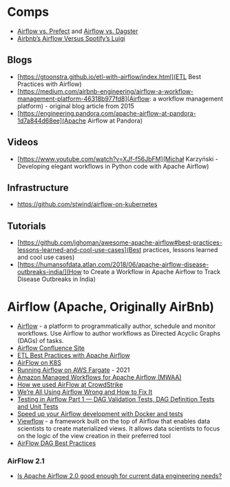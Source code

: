 # Comps
- [Airflow vs. Prefect](https://www.restack.io/docs/airflow-vs-prefect) and [Airflow vs. Dagster](https://www.restack.io/docs/airflow-vs-dagster)
- [Airbnb’s Airflow Versus Spotify’s Luigi](https://medium.com/better-programming/airbnbs-airflow-versus-spotify-s-luigi-bd4c7c2c0791)

## Blogs
- [https://gtoonstra.github.io/etl-with-airflow/index.html](ETL Best Practices with Airflow)
- [https://medium.com/airbnb-engineering/airflow-a-workflow-management-platform-46318b977fd8](Airflow: a workflow management platform) - original blog article from 2015
- [https://engineering.pandora.com/apache-airflow-at-pandora-1d7a844d68ee](Apache Airflow at Pandora)

## Videos
- [https://www.youtube.com/watch?v=XJf-f56JbFM](Michał Karzyński - Developing elegant workflows in Python code with Apache Airflow)

## Infrastructure 
- https://github.com/stwind/airflow-on-kubernetes

## Tutorials
- [https://github.com/jghoman/awesome-apache-airflow#best-practices-lessons-learned-and-cool-use-cases](Best practices, lessons learned and cool use cases)
- [https://humansofdata.atlan.com/2018/06/apache-airflow-disease-outbreaks-india/](How to Create a Workflow in Apache Airflow to Track Disease Outbreaks in India)

# Airflow (Apache, Originally AirBnb)
- [Airflow](https://airflow.apache.org/) - a platform to programmatically author, schedule and monitor workflows. Use Airflow to author workflows as Directed Acyclic Graphs (DAGs) of tasks. 
- [Airflow Confluence Site](https://cwiki.apache.org/confluence/display/AIRFLOW/)
- [ETL Best Practices with Apache Airflow](https://gtoonstra.github.io/etl-with-airflow/index.html)
- [AirFlow on K8S](https://kubernetes.io/blog/2018/06/28/airflow-on-kubernetes-part-1-a-different-kind-of-operator/)
- [Running Airflow on AWS Fargate](https://aws.amazon.com/blogs/containers/running-airflow-on-aws-fargate/) - 2021
- [Amazon Managed Workflows for Apache Airflow (MWAA)](https://aws.amazon.com/managed-workflows-for-apache-airflow/)
- [How we used AirFlow at CrowdStrike](https://www.crowdstrike.com/blog/how-we-use-apache-airflow-part-1/)
- [We’re All Using Airflow Wrong and How to Fix It ](https://medium.com/bluecore-engineering/were-all-using-airflow-wrong-and-how-to-fix-it-a56f14cb0753)
- [Testing in Airflow Part 1 — DAG Validation Tests, DAG Definition Tests and Unit Tests](https://blog.usejournal.com/testing-in-airflow-part-1-dag-validation-tests-dag-definition-tests-and-unit-tests-2aa94970570c)
- [Speed up your Airflow development with Docker and tests](https://ulysse-hg.medium.com/speed-up-your-airflow-development-with-docker-and-tests-a8449d443174)
- [Viewflow](https://github.com/datacamp/viewflow) - a framework built on the top of Airflow that enables data scientists to create materialized views. It allows data scientists to focus on the logic of the view creation in their preferred tool
- [AirFlow DAG Best Practices](https://medium.com/swlh/airflow-dag-best-practices-716ac95b82d1)

### AirFlow 2.1
- [Is Apache Airflow 2.0 good enough for current data engineering needs?](https://towardsdatascience.com/is-apache-airflow-2-0-good-enough-for-current-data-engineering-needs-6e152455775c#85c9)

